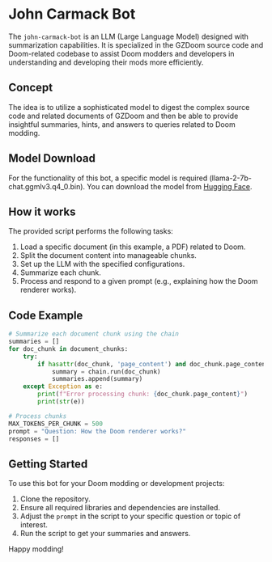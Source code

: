# John Carmack Bot

The `john-carmack-bot` is an LLM (Large Language Model) designed with summarization capabilities. It is specialized in the GZDoom source code and Doom-related codebase to assist Doom modders and developers in understanding and developing their mods more efficiently.

## Concept

The idea is to utilize a sophisticated model to digest the complex source code and related documents of GZDoom and then be able to provide insightful summaries, hints, and answers to queries related to Doom modding.

## Model Download

For the functionality of this bot, a specific model is required (llama-2-7b-chat.ggmlv3.q4_0.bin). You can download the model from [Hugging Face](https://huggingface.co/TheBloke/Llama-2-7B-Chat-GGML/tree/main).

## How it works

The provided script performs the following tasks:

1. Load a specific document (in this example, a PDF) related to Doom.
2. Split the document content into manageable chunks.
3. Set up the LLM with the specified configurations.
4. Summarize each chunk.
5. Process and respond to a given prompt (e.g., explaining how the Doom renderer works).

## Code Example

```python
# Summarize each document chunk using the chain
summaries = []
for doc_chunk in document_chunks:
    try:
        if hasattr(doc_chunk, 'page_content') and doc_chunk.page_content:
            summary = chain.run(doc_chunk)
            summaries.append(summary)
    except Exception as e:
        print(f"Error processing chunk: {doc_chunk.page_content}")
        print(str(e))

# Process chunks
MAX_TOKENS_PER_CHUNK = 500
prompt = "Question: How the Doom renderer works?"
responses = []
```

## Getting Started

To use this bot for your Doom modding or development projects:

1. Clone the repository.
2. Ensure all required libraries and dependencies are installed.
3. Adjust the `prompt` in the script to your specific question or topic of interest.
4. Run the script to get your summaries and answers.

Happy modding!
